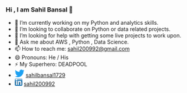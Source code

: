 ### Hi , I am Sahil Bansal 👋


- 🔭 I’m currently working on my Python and analytics skills.
- 👯 I’m looking to collaborate on Python or data related projects.
- 🤔 I’m looking for help with getting some live projects to work upon.
- 💬 Ask me about AWS , Python , Data Science.
- 📫 How to reach me: sahil200992@gmail.com
- 😄 Pronouns: He / His
- ⚡ My Superhero: DEADPOOL
- <img src="/twitter-logo1.png" width="25" height="20"> [sahilbansal1729](https://twitter.com/sahilbansal1729)
- <img src="/linkedin-logo 1.png" width="20" height="20"> [sahil200992](https://www.linkedin.com/in/sahil200992/)
